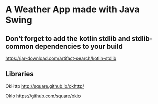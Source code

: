# A Weather App made with Java Swing

## Don't forget to add the kotlin stdlib and stdlib-common dependencies to your build
https://jar-download.com/artifact-search/kotlin-stdlib

## Libraries
OkHttp http://square.github.io/okhttp/

OkIo https://github.com/square/okio